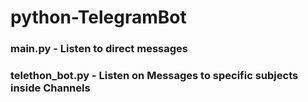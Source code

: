 # python-TelegramBot

### main.py - Listen to direct messages
### telethon_bot.py - Listen on Messages to specific subjects inside Channels
